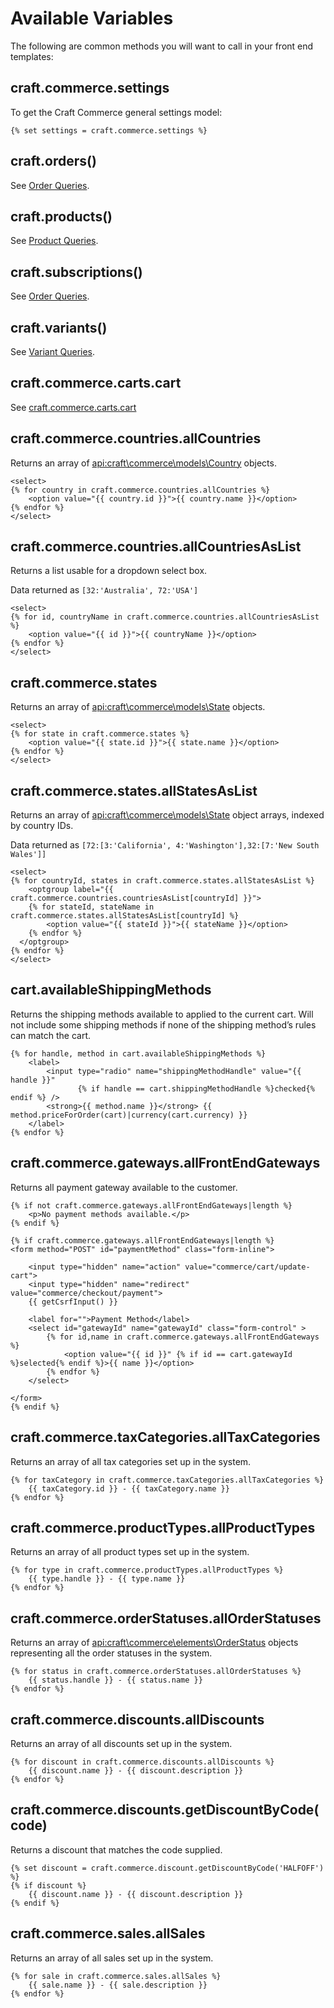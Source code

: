 # Available Variables

The following are common methods you will want to call in your front end templates:

## craft.commerce.settings

To get the Craft Commerce general settings model:

```twig
{% set settings = craft.commerce.settings %}
```

## craft.orders()

See [Order Queries](dev/element-queries/order-queries.md).

## craft.products()

See [Product Queries](dev/element-queries/product-queries.md).

## craft.subscriptions()

See [Order Queries](dev/element-queries/subscription-queries.md).

## craft.variants()

See [Variant Queries](dev/element-queries/variant-queries.md).

## craft.commerce.carts.cart

See [craft.commerce.carts.cart](craft-commerce-carts-cart.md)

## craft.commerce.countries.allCountries

Returns an array of <api:craft\commerce\models\Country> objects.

```twig
<select>
{% for country in craft.commerce.countries.allCountries %}
    <option value="{{ country.id }}">{{ country.name }}</option>
{% endfor %}
</select>
```

## craft.commerce.countries.allCountriesAsList

Returns a list usable for a dropdown select box.

Data returned as `[32:'Australia', 72:'USA']`

```twig
<select>
{% for id, countryName in craft.commerce.countries.allCountriesAsList %}
    <option value="{{ id }}">{{ countryName }}</option>
{% endfor %}
</select>
```

## craft.commerce.states

Returns an array of <api:craft\commerce\models\State> objects.

```twig
<select>
{% for state in craft.commerce.states %}
    <option value="{{ state.id }}">{{ state.name }}</option>
{% endfor %}
</select>
```

## craft.commerce.states.allStatesAsList

Returns an array of <api:craft\commerce\models\State> object arrays, indexed by country IDs.

Data returned as `[72:[3:'California', 4:'Washington'],32:[7:'New South Wales']]`

```twig
<select>
{% for countryId, states in craft.commerce.states.allStatesAsList %}
    <optgroup label="{{ craft.commerce.countries.countriesAsList[countryId] }}">
    {% for stateId, stateName in craft.commerce.states.allStatesAsList[countryId] %}
        <option value="{{ stateId }}">{{ stateName }}</option>
    {% endfor %}
  </optgroup>
{% endfor %}
</select>
```

## cart.availableShippingMethods

Returns the shipping methods available to applied to the current cart. Will not include some shipping methods if none of the shipping method’s rules can match the cart.

```twig
{% for handle, method in cart.availableShippingMethods %}
    <label>
        <input type="radio" name="shippingMethodHandle" value="{{ handle }}"
               {% if handle == cart.shippingMethodHandle %}checked{% endif %} />
        <strong>{{ method.name }}</strong> {{ method.priceForOrder(cart)|currency(cart.currency) }}
    </label>
{% endfor %}
```

## craft.commerce.gateways.allFrontEndGateways

Returns all payment gateway available to the customer.

```twig
{% if not craft.commerce.gateways.allFrontEndGateways|length %}
    <p>No payment methods available.</p>
{% endif %}

{% if craft.commerce.gateways.allFrontEndGateways|length %}
<form method="POST" id="paymentMethod" class="form-inline">

    <input type="hidden" name="action" value="commerce/cart/update-cart">
    <input type="hidden" name="redirect" value="commerce/checkout/payment">
    {{ getCsrfInput() }}

    <label for="">Payment Method</label>
    <select id="gatewayId" name="gatewayId" class="form-control" >
        {% for id,name in craft.commerce.gateways.allFrontEndGateways %}
            <option value="{{ id }}" {% if id == cart.gatewayId %}selected{% endif %}>{{ name }}</option>
        {% endfor %}
    </select>

</form>
{% endif %}
```

## craft.commerce.taxCategories.allTaxCategories

Returns an array of all tax categories set up in the system.

```twig
{% for taxCategory in craft.commerce.taxCategories.allTaxCategories %}
    {{ taxCategory.id }} - {{ taxCategory.name }}
{% endfor %}
```

## craft.commerce.productTypes.allProductTypes

Returns an array of all product types set up in the system.

```twig
{% for type in craft.commerce.productTypes.allProductTypes %}
    {{ type.handle }} - {{ type.name }}
{% endfor %}
```

## craft.commerce.orderStatuses.allOrderStatuses

Returns an array of <api:craft\commerce\elements\OrderStatus> objects representing all the order statuses in the system.

```twig
{% for status in craft.commerce.orderStatuses.allOrderStatuses %}
    {{ status.handle }} - {{ status.name }}
{% endfor %}
```

## craft.commerce.discounts.allDiscounts

Returns an array of all discounts set up in the system.

```twig
{% for discount in craft.commerce.discounts.allDiscounts %}
    {{ discount.name }} - {{ discount.description }}
{% endfor %}
```

## craft.commerce.discounts.getDiscountByCode(code)

Returns a discount that matches the code supplied.

```twig
{% set discount = craft.commerce.discount.getDiscountByCode('HALFOFF') %}
{% if discount %}
    {{ discount.name }} - {{ discount.description }}
{% endif %}
```

## craft.commerce.sales.allSales

Returns an array of all sales set up in the system.

```twig
{% for sale in craft.commerce.sales.allSales %}
    {{ sale.name }} - {{ sale.description }}
{% endfor %}
```
